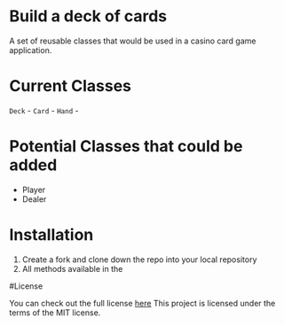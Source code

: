 # Build a deck of cards

A set of reusable classes that would be used in a casino card game application.

# Current Classes

```Deck``` - 
```Card``` -
```Hand``` -

# Potential Classes that could be added

- Player
- Dealer


# Installation

1. Create a fork and clone down the repo into your local repository
2. All methods available in the 

#License

You can check out the full license [here](./License)
This project is licensed under the terms of the MIT license.


